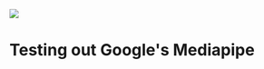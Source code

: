 ![](https://developers.google.com/static/mediapipe/images/mediapipe_icon.svg)
# Testing out Google's Mediapipe
